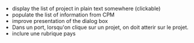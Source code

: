 - display the list of project in plain text somewhere (clickable)
- populate the list of information from CPM
- improve presentation of the dialog box
- Dans un port, lorsqu'on clique sur un projet, on doit atterir sur le projet.
- inclure une rubrique pays

